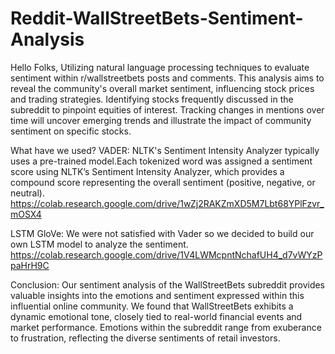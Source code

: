 # Reddit-WallStreetBets-Sentiment-Analysis


Hello Folks,
Utilizing natural language processing techniques to evaluate sentiment within r/wallstreetbets posts and comments. This analysis aims to reveal the community's overall market sentiment, influencing stock prices and trading strategies. Identifying stocks frequently discussed in the subreddit to pinpoint equities of interest. Tracking changes in mentions over time will uncover emerging trends and illustrate the impact of community sentiment on specific stocks.

What have we used?
VADER: NLTK's Sentiment Intensity Analyzer typically uses a pre-trained model.Each tokenized word was assigned a sentiment score using NLTK’s Sentiment Intensity Analyzer, which provides a compound score representing the overall sentiment (positive, negative, or neutral).
https://colab.research.google.com/drive/1wZj2RAKZmXD5M7Lbt68YPlFzvr_mOSX4

LSTM GloVe: We were not satisfied with Vader so we decided to build our own LSTM model to analyze the sentiment.
https://colab.research.google.com/drive/1V4LWMcpntNchafUH4_d7vWYzPpaHrH9C

Conclusion:
Our sentiment analysis of the WallStreetBets subreddit provides valuable insights into the emotions and sentiment expressed within this influential online community. We found that WallStreetBets exhibits a dynamic emotional tone, closely tied to real-world financial events and market performance. 
Emotions within the subreddit range from exuberance to frustration, reflecting the diverse sentiments of retail investors.


